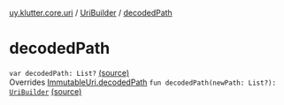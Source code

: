 [uy.klutter.core.uri](../index.md) / [UriBuilder](index.md) / [decodedPath](.)


# decodedPath
<code>var decodedPath: List<String>?</code> [(source)](https://github.com/kohesive/klutter/blob/master/core-jdk6/src/main/kotlin/uy/klutter/core/uri/UriBuilder.kt#L127)<br/>Overrides [ImmutableUri.decodedPath](../-immutable-uri/decoded-path.md)
<code>fun decodedPath(newPath: List<String>?): [UriBuilder](index.md)</code> [(source)](https://github.com/kohesive/klutter/blob/master/core-jdk6/src/main/kotlin/uy/klutter/core/uri/UriBuilder.kt#L218)<br/>


